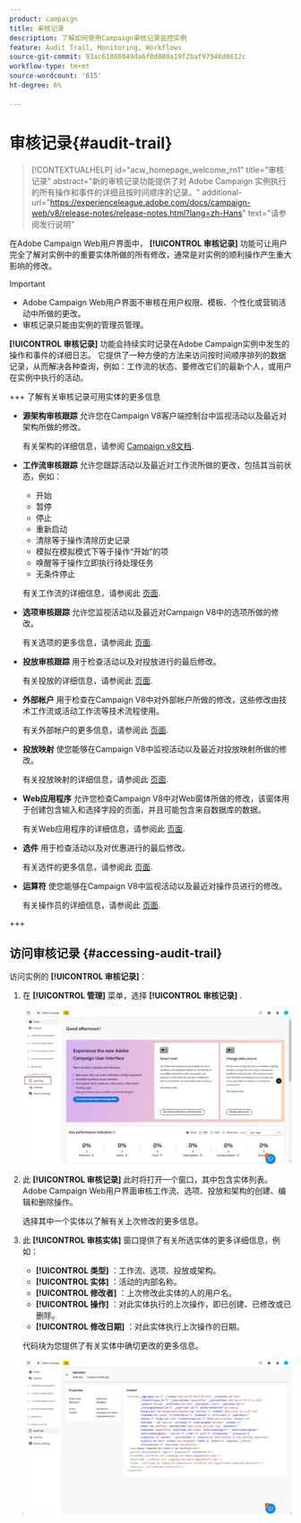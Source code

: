 ```yaml
---
product: campaign
title: 审核记录
description: 了解如何使用Campaign审核记录监控实例
feature: Audit Trail, Monitoring, Workflows
source-git-commit: 93ac61808049da6f0d800a19f2baf97946d8612c
workflow-type: tm+mt
source-wordcount: '615'
ht-degree: 6%

---
```


# 审核记录{#audit-trail}

>[!CONTEXTUALHELP]
>id="acw_homepage_welcome_rn1"
>title="审核记录"
>abstract="新的审核记录功能提供了对 Adobe Campaign 实例执行的所有操作和事件的详细且按时间顺序的记录。"
>additional-url="https://experienceleague.adobe.com/docs/campaign-web/v8/release-notes/release-notes.html?lang=zh-Hans" text="请参阅发行说明"


在Adobe Campaign Web用户界面中， **[!UICONTROL 审核记录]** 功能可让用户完全了解对实例中的重要实体所做的所有修改，通常是对实例的顺利操作产生重大影响的修改。

>[!IMPORTANT]
>
>* Adobe Campaign Web用户界面不审核在用户权限、模板、个性化或营销活动中所做的更改。
>* 审核记录只能由实例的管理员管理。

**[!UICONTROL 审核记录]** 功能会持续实时记录在Adobe Campaign实例中发生的操作和事件的详细日志。 它提供了一种方便的方法来访问按时间顺序排列的数据记录，从而解决各种查询，例如：工作流的状态、要修改它们的最新个人，或用户在实例中执行的活动。

+++ 了解有关审核记录可用实体的更多信息

* **源架构审核跟踪** 允许您在Campaign V8客户端控制台中监视活动以及最近对架构所做的修改。

  有关架构的详细信息，请参阅 [Campaign v8文档](https://experienceleague.adobe.com/en/docs/campaign/campaign-v8/developer/shemas-forms/schemas).

* **工作流审核跟踪** 允许您跟踪活动以及最近对工作流所做的更改，包括其当前状态，例如：

   * 开始
   * 暂停
   * 停止
   * 重新启动
   * 清除等于操作清除历史记录
   * 模拟在模拟模式下等于操作“开始”的项
   * 唤醒等于操作立即执行待处理任务
   * 无条件停止

  有关工作流的详细信息，请参阅此 [页面](../workflows/gs-workflows.md).

* **选项审核跟踪** 允许您监视活动以及最近对Campaign V8中的选项所做的修改。

  有关选项的更多信息，请参阅此 [页面](https://experienceleague.adobe.com/en/docs/campaign-classic/using/installing-campaign-classic/appendices/configuring-campaign-options).

* **投放审核跟踪** 用于检查活动以及对投放进行的最后修改。

  有关投放的详细信息，请参阅此 [页面](../msg/gs-deliveries.md).

* **外部帐户** 用于检查在Campaign V8中对外部帐户所做的修改，这些修改由技术工作流或活动工作流等技术流程使用。

  有关外部帐户的更多信息，请参阅此 [页面](https://experienceleague.adobe.com/en/docs/campaign/campaign-v8/config/configuration/external-accounts).

* **投放映射** 使您能够在Campaign V8中监视活动以及最近对投放映射所做的修改。

  有关投放映射的详细信息，请参阅此 [页面](https://experienceleague.adobe.com/en/docs/campaign/campaign-v8/audience/add-profiles/target-mappings).

* **Web应用程序** 允许您检查Campaign V8中对Web窗体所做的修改，该窗体用于创建包含输入和选择字段的页面，并且可能包含来自数据库的数据。

  有关Web应用程序的详细信息，请参阅此 [页面](https://experienceleague.adobe.com/en/docs/campaign/campaign-v8/content/webapps).

* **选件** 用于检查活动以及对优惠进行的最后修改。

  有关选件的更多信息，请参阅此 [页面](../msg/offers.md).

* **运算符** 使您能够在Campaign V8中监视活动以及最近对操作员进行的修改。

  有关操作员的详细信息，请参阅此 [页面](https://experienceleague.adobe.com/en/docs/campaign/campaign-v8/offers/interaction-settings/interaction-operators).

+++

## 访问审核记录 {#accessing-audit-trail}

访问实例的 **[!UICONTROL 审核记录]**：

1. 在 **[!UICONTROL 管理]** 菜单，选择 **[!UICONTROL 审核记录]** .

   ![](assets/audit-trail-1.png)

1. 此 **[!UICONTROL 审核记录]** 此时将打开一个窗口，其中包含实体列表。 Adobe Campaign Web用户界面审核工作流、选项、投放和架构的创建、编辑和删除操作。

   选择其中一个实体以了解有关上次修改的更多信息。

1. 此 **[!UICONTROL 审核实体]** 窗口提供了有关所选实体的更多详细信息，例如：

   * **[!UICONTROL 类型]** ：工作流、选项、投放或架构。
   * **[!UICONTROL 实体]** ：活动的内部名称。
   * **[!UICONTROL 修改者]** ：上次修改此实体的人的用户名。
   * **[!UICONTROL 操作]** ：对此实体执行的上次操作，即已创建、已修改或已删除。
   * **[!UICONTROL 修改日期]** ：对此实体执行上次操作的日期。

   代码块为您提供了有关实体中确切更改的更多信息。

   ![](assets/audit-trail-2.png)

